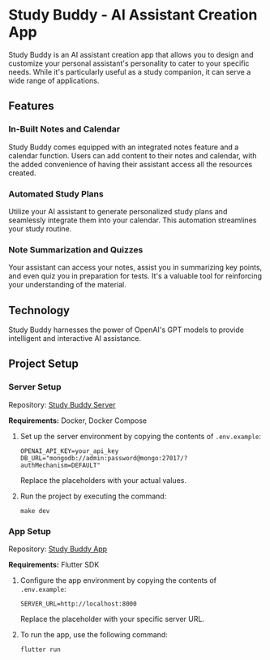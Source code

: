 # Study Buddy - AI Assistant Creation App

Study Buddy is an AI assistant creation app that allows you to design and customize your personal assistant's personality to cater to your specific needs. While it's particularly useful as a study companion, it can serve a wide range of applications.

## Features

### In-Built Notes and Calendar

Study Buddy comes equipped with an integrated notes feature and a calendar function. Users can add content to their notes and calendar, with the added convenience of having their assistant access all the resources created.

### Automated Study Plans

Utilize your AI assistant to generate personalized study plans and seamlessly integrate them into your calendar. This automation streamlines your study routine.

### Note Summarization and Quizzes

Your assistant can access your notes, assist you in summarizing key points, and even quiz you in preparation for tests. It's a valuable tool for reinforcing your understanding of the material.

## Technology

Study Buddy harnesses the power of OpenAI's GPT models to provide intelligent and interactive AI assistance.

## Project Setup

### Server Setup

Repository: [Study Buddy Server](https://github.com/Abu-muhab/gpt-study-buddy/tree/main/gpt_study_buddy_server)

**Requirements:** Docker, Docker Compose

1. Set up the server environment by copying the contents of `.env.example`:

   ```
   OPENAI_API_KEY=your_api_key
   DB_URL="mongodb://admin:password@mongo:27017/?authMechanism=DEFAULT"
   ```

   Replace the placeholders with your actual values.

2. Run the project by executing the command:

   ```
   make dev
   ```

### App Setup

Repository: [Study Buddy App](https://github.com/Abu-muhab/gpt-study-buddy/tree/main/gpt_study_buddy_app)

**Requirements:** Flutter SDK

1. Configure the app environment by copying the contents of `.env.example`:

   ```
   SERVER_URL=http://localhost:8000
   ```

   Replace the placeholder with your specific server URL.

2. To run the app, use the following command:

   ```
   flutter run
   ```
